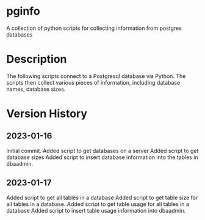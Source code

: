 # pginfo
A collection of python scripts for collecting information from postgres databases

# Description
The following scripts connect to a Postgresql database via Python. The scripts then collect various pieces of information, including database names, database sizes.

# Version History
## 2023-01-16
Initial commit.
Added script to get databases on a server
Added script to get database sizes
Added script to insert database information into the tables in dbaadmin.

## 2023-01-17
Added script to get all tables in a database
Added script to get table size for all tables in a database.
Added script to get table usage for all tables in a database
Added script to insert table usage information into dbaadmin.
